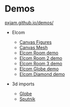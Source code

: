 # Demos

[pxjam.github.io/demos/](https://pxjam.github.io/demos/)

- Elcom
    - [Canvas Figures](https://pxjam.github.io/demos/out/canvas-figures/)
    - [Canvas Mesh](https://pxjam.github.io/demos/out/canvas-mesh/)
    - [Elcom Room demo ](https://pxjam.github.io/demos/out/elcom/room.html)
    - [Elcom Room 2 demo ](https://pxjam.github.io/demos/out/elcom/room2.html)
    - [Elcom Room 3 demo ](https://pxjam.github.io/demos/out/elcom/room3.html)
    - [Elcom Globe demo ](https://pxjam.github.io/demos/out/elcom/globe.html)
    - [Elcom Diamond demo ](https://pxjam.github.io/demos/out/elcom/diamond.html)

- 3d imports
    - [Globe](https://pxjam.github.io/demos/out/3d-gltf/index.html)
    - [Sputnik](https://pxjam.github.io/demos/out/3d-gltf/sputnik.html)